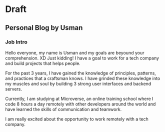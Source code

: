 # Draft

## Personal Blog by Usman

### Job Intro

Hello everyone, my name is Usman and my goals are beyound your comprehension. XD Just kidding! I have a goal to work for a tech company and build projects that helps people.

For the past 3 years, I have gained the knowledge of principles, patterns, and practices that a craftsman knows. I have grinded these knowledge into my muscles and soul by building 3 strong user interfaces and backend servers.

Currently, I am studying at Microverse, an online training school where I code 8 hours a day remotely with other developers around the world and have learned the skills of communication and teamwork.

I am really excited about the opportunity to work remotely with a tech company.
